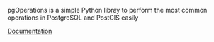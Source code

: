 pgOperations is a simple Python libray to perform the most common operations in PostgreSQL and PostGIS easily

[Documentation](https://joamona.github.io/pgOperations/)

